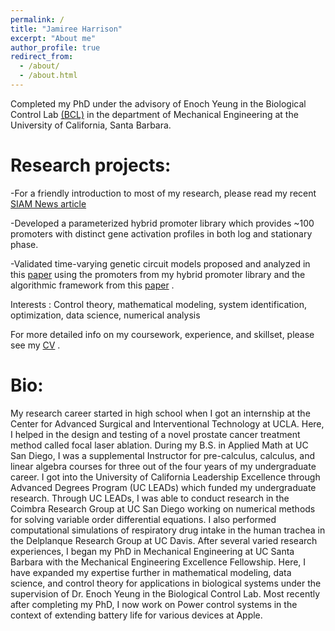 ```yaml
---
permalink: /
title: "Jamiree Harrison"
excerpt: "About me"
author_profile: true
redirect_from: 
  - /about/
  - /about.html
---
```


Completed my PhD under the advisory of Enoch Yeung in the Biological Control Lab [(BCL)](https://yeung.me.ucsb.edu/) in the department of Mechanical Engineering at the University of California, Santa Barbara. 

Research projects:
======

-For a friendly introduction to most of my research, please read my recent [SIAM News article](https://www.siam.org/publications/siam-news/articles/time-varying-toggle-switches-in-living-cells-modeling-analysis-and-validation/)

-Developed a parameterized hybrid promoter library which provides ~100 promoters with distinct gene activation profiles in both log and stationary phase.  

-Validated time-varying genetic circuit models proposed and analyzed in this [paper](https://jamiree.github.io/publication/2021-paper1) using the promoters from my hybrid promoter library and the algorithmic framework from this [paper](https://jamiree.github.io/publication/2024-paper4) .

Interests : Control theory, mathematical modeling, system identification, optimization, data science, numerical analysis

For more detailed info on my coursework, experience, and skillset, please see my [CV](http://jamiree.github.io/files/CV_Jamiree_Harrison.pdf) . 

Bio:
======

My research career started in high school when I got an internship at the Center for Advanced Surgical and Interventional Technology at UCLA.  Here, I helped in the design and testing of a novel prostate cancer treatment method called focal laser ablation.  During my B.S. in Applied Math at UC San Diego, I was a supplemental Instructor for pre-calculus, calculus, and linear algebra courses for three out of the four years of my undergraduate career.  I got into the University of California Leadership Excellence through Advanced Degrees Program (UC LEADs) which funded my undergraduate research. Through UC LEADs, I was able to conduct research in the Coimbra Research Group at UC San Diego working on numerical methods for solving variable order differential equations.  I also performed computational simulations of respiratory drug intake in the human trachea in the Delplanque Research Group at UC Davis.  After several varied research experiences, I began my PhD in Mechanical Engineering at UC Santa Barbara with the Mechanical Engineering Excellence Fellowship. Here, I have expanded my expertise further in mathematical modeling, data science, and control theory for applications in biological systems under the supervision of Dr. Enoch Yeung in the Biological Control Lab.  Most recently after completing my PhD, I now work on Power control systems in the context of extending battery life for various devices at Apple.
